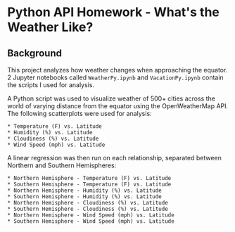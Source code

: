 # Python API Homework - What's the Weather Like?

## Background

This project analyzes how weather changes when approaching the equator. 2 Jupyter notebooks called `WeatherPy.ipynb` and `VacationPy.ipynb` contain the scripts I used for analysis.
 
A Python script was used to visualize weather of 500+ cities across the world of varying distance from the equator using the OpenWeatherMap API. The following scatterplots were used for analysis:
 
    * Temperature (F) vs. Latitude
    * Humidity (%) vs. Latitude
    * Cloudiness (%) vs. Latitude
    * Wind Speed (mph) vs. Latitude
  
  A linear regression was then run on each relationship, separated between Northern and Southern Hemispheres:
  
    * Northern Hemisphere - Temperature (F) vs. Latitude
    * Southern Hemisphere - Temperature (F) vs. Latitude
    * Northern Hemisphere - Humidity (%) vs. Latitude
    * Southern Hemisphere - Humidity (%) vs. Latitude
    * Northern Hemisphere - Cloudiness (%) vs. Latitude
    * Southern Hemisphere - Cloudiness (%) vs. Latitude
    * Northern Hemisphere - Wind Speed (mph) vs. Latitude
    * Southern Hemisphere - Wind Speed (mph) vs. Latitude



      
